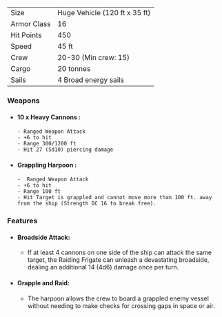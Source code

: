 |             |                               |
| ----------- | ----------------------------- |
| Size        | Huge Vehicle (120 ft x 35 ft) |
| Armor Class | 16                            |
| Hit Points  | 450                           |
| Speed       | 45 ft                         |
| Crew        | 20-30 (Min crew: 15)          |
| Cargo       | 20 tonnes                     |
| Sails       | 4 Broad energy sails          |

### Weapons
- #### 10 x Heavy Cannons :
	  - Ranged Weapon Attack
	  - +6 to hit
	  - Range 300/1200 ft
	  - Hit 27 (5d10) piercing damage
- #### Grappling Harpoon :
	  -  Ranged Weapon Attack
	  - +6 to hit
	  - Range 100 ft
	  - Hit Target is grappled and cannot move more than 100 ft. away from the ship (Strength DC 16 to break free).

### Features
- #### Broadside Attack:
	- If at least 4 cannons on one side of the ship can attack the same target, the Raiding Frigate can unleash a devastating broadside, dealing an additional 14 (4d6) damage once per turn.
- #### Grapple and Raid:
	- The harpoon allows the crew to board a grappled enemy vessel without needing to make checks for crossing gaps in space or air.